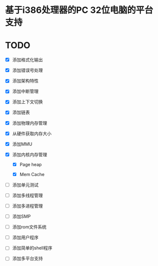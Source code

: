 # 基于i386处理器的PC 32位电脑的平台支持

# TODO

- [x] 添加格式化输出

- [x] 添加错误号处理

- [x] 添加架构特性

- [x] 添加中断管理

- [x] 添加上下文切换

- [x] 添加链表

- [x] 添加物理内存管理

- [x] 从硬件获取内存大小

- [x] 添加MMU

- [x] 添加内核内存管理

  - [x] Page heap

  - [x] Mem Cache

- [ ] 添加单元测试

- [ ] 添加多线程管理

- [ ] 添加多进程管理

- [ ] 添加SMP

- [ ] 添加rom文件系统

- [ ] 添加用户程序

- [ ] 添加简单的shell程序

- [ ] 添加多平台支持
